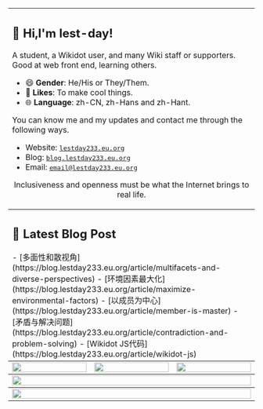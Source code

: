 <table>
  <td colspan="6">
    <h2>👀 Hi,I'm lest-day!</h2>
    <p>A student, a Wikidot user, and many Wiki staff or supporters. Good at web front end, learning others.</p>
    <ul>
      <li>😄 <strong>Gender</strong>: He/His or They/Them.</li>
      <li>💖 <strong>Likes</strong>: To make cool things.</li>
      <li>🌐 <strong>Language</strong>: zh-CN, zh-Hans and zh-Hant.</li>
    </ul>
    <p>You can know me and my updates and contact me through the following ways.</p>
    <ul>
     <li>Website: <a href="https://lestday233.eu.org/"><kbd>lestday233.eu.org</kbd></a></li>
     <li>Blog: <a href="https://blog.lestday233.eu.org/"><kbd>blog.lestday233.eu.org</kbd></a></li>
     <li>Email: <a href="mailto:email@lestday233.eu.org"><kbd>email@lestday233.eu.org</kbd></a></li>
    </ul>
    <p align="center">Inclusiveness and openness must be what the Internet brings to real life.</p>
  </td>
<tbody>
  <td colspan="6">
    <h2>📕 Latest Blog Post</h2>
<!-- BLOG-POST-LIST:START -->
- [多面性和散视角](https://blog.lestday233.eu.org/article/multifacets-and-diverse-perspectives)
- [环境因素最大化](https://blog.lestday233.eu.org/article/maximize-environmental-factors)
- [以成员为中心](https://blog.lestday233.eu.org/article/member-is-master)
- [矛盾与解决问题](https://blog.lestday233.eu.org/article/contradiction-and-problem-solving)
- [Wikidot JS代码](https://blog.lestday233.eu.org/article/wikidot-js)
<!-- BLOG-POST-LIST:END -->
  </td>
</tbody>
<tbody>
  <tr>
    <td colspan="2"><a href="https://github.com/anuraghazra/github-readme-stats">
      <picture>
        <source media="(prefers-color-scheme: dark)" srcset="https://github-readme-stats.vercel.app/api?username=lest-day&show_icons=true&theme=dark&hide_border=true&bg_color=00000000&number_format=long">
        <img height="100%" src="https://github-readme-stats.vercel.app/api?username=lest-day&show_icons=true&hide_border=true&bg_color=00000000&number_format=long" />
      </picture>
    </a></td>
    <td colspan="3"><a href="https://github.com/denvercoder1/github-readme-streak-stats">
      <picture>
        <source media="(prefers-color-scheme: dark)" srcset="https://github-readme-streak-stats-eight.vercel.app/?user=lest-day&mode=weekly&theme=dark&hide_border=true&background=00000000">
        <img height="100%" src="https://github-readme-streak-stats-eight.vercel.app/?user=lest-day&mode=weekly&hide_border=true&background=00000000" />
      </picture>
    <td colspan="2"><a href="https://github.com/anuraghazra/github-readme-stats">
      <picture>
        <source media="(prefers-color-scheme: dark)" srcset="https://github-readme-stats.vercel.app/api/top-langs/?username=lest-day&layout=donut&show_icons=true&theme=dark&hide_border=true&bg_color=00000000&number_format=long">
        <img height="100%" src="https://github-readme-stats.vercel.app/api/top-langs/?username=lest-day&layout=donut&show_icons=true&hide_border=true&bg_color=00000000&number_format=long" />
      </picture>
    </a></td>
    </a></td>
  </tr>
</tbody><tbody>
  <tr>
    <td colspan="6"><a href="https://github.com/Ashutosh00710/github-readme-activity-graph">
      <picture>
        <source media="(prefers-color-scheme: dark)" srcset="https://github-readme-activity-graph.vercel.app/graph?username=lest-day&theme=github-dark-dimmed&bg_color=00000000&hide_border=true&height=325">
        <img height="100%" src="https://github-readme-activity-graph.vercel.app/graph?username=lest-day&theme=minimalbg_color=00000000&hide_border=true&height=325" />
      </picture>
    </a></td>
  </tr>
</tbody><tbody>
  <tr>
    <td colspan="6"><a href="https://github.com/ryo-ma/github-profile-trophy">
      <picture>
        <source media="(prefers-color-scheme: dark)" srcset="https://github-profile-trophy.vercel.app/?username=lest-day&theme=darkhub&no-bg=true&no-frame=true&row=1&column=6&margin-w=15">
        <img width="100%" src="https://github-profile-trophy.vercel.app/?username=lest-day&no-bg=true&no-frame=true&row=1&column=6&margin-w=15" />
      </picture>
    </a></td>
  </tr>
</tbody>
</table>
